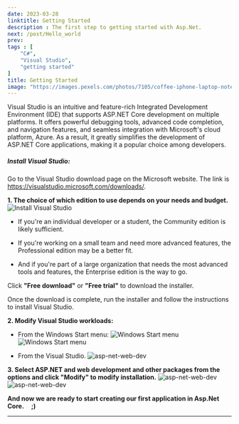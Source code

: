 ```yaml
---
date: 2023-03-28
linktitle: Getting Started
description : The first step to getting started with Asp.Net.
next: /post/Hello_world
prev: 
tags : [  
    "C#",
    "Visual Studio",
    "getting started"
]
title: Getting Started
image: "https://images.pexels.com/photos/7105/coffee-iphone-laptop-notebook.jpg?auto=compress&cs=tinysrgb&w=1600&lazy=load"
---
```

Visual Studio is an intuitive and feature-rich Integrated Development Environment (IDE) that supports ASP.NET Core development on multiple platforms. It offers powerful debugging tools, advanced code completion, and navigation features, and seamless integration with Microsoft's cloud platform, Azure. As a result, it greatly simplifies the development of ASP.NET Core applications, making it a popular choice among developers.

##### Install Visual Studio:

Go to the Visual Studio download page on the Microsoft website. The link is https://visualstudio.microsoft.com/downloads/.

**1. The choice of which edition to use depends on your needs and budget.**
![Install Visual Studio](/IncubatorBlog.io/images/getting_started/install_visual_studio.png)

- If you're an individual developer or a student, the Community edition is likely sufficient. 

- If you're working on a small team and need more advanced features, the Professional edition may be a better fit. 

- And if you're part of a large organization that needs the most advanced tools and features, the Enterprise edition is the way to go.

Click **"Free download"** or **"Free trial"** to download the installer. 


Once the download is complete, run the installer and follow the instructions to install Visual Studio.

**2. Modify Visual Studio workloads:**
- From the Windows Start menu:
![Windows Start menu](/IncubatorBlog.io/images/getting_started/windows_start_menu.png)
![Windows Start menu](/IncubatorBlog.io/images/getting_started/modify.png)

- From the Visual Studio.
![asp-net-web-dev](/IncubatorBlog.io/images/getting_started/get_tools_and_features.png)

**3. Select ASP.NET and web development and other packages from the options and click "Modify" to modify installation.**
![asp-net-web-dev](/IncubatorBlog.io/images/getting_started/select1.png)
![asp-net-web-dev](/IncubatorBlog.io/images/getting_started/select2.png)

**And now we are ready to start creating our first application in Asp.Net Core. &nbsp; &nbsp; ;)**

---